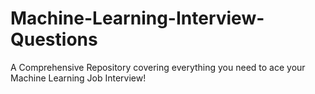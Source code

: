 # Machine-Learning-Interview-Questions
A Comprehensive Repository covering everything you need to ace your Machine Learning Job Interview! 
